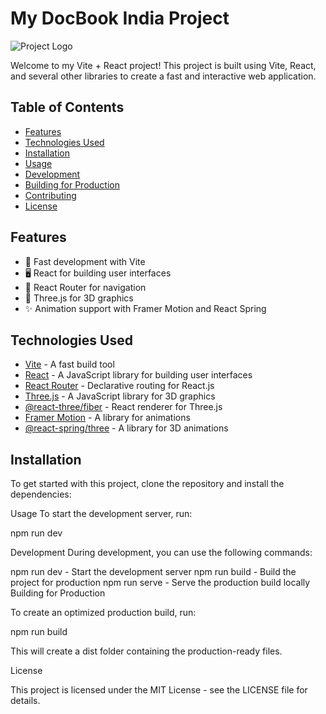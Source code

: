 # My DocBook India Project

![Project Logo](https://encrypted-tbn0.gstatic.com/images?q=tbn:ANd9GcRH6D2mSGi7bVMMKtBcyOwQ9Qs04bpfGc3hAg&usqp=CAU) <!-- Replace with your project's logo or image URL -->

Welcome to my Vite + React project! This project is built using Vite, React, and several other libraries to create a fast and interactive web application.

## Table of Contents

- [Features](#features)
- [Technologies Used](#technologies-used)
- [Installation](#installation)
- [Usage](#usage)
- [Development](#development)
- [Building for Production](#building-for-production)
- [Contributing](#contributing)
- [License](#license)

## Features

- 🚀 Fast development with Vite
- 🖥️ React for building user interfaces
- 🔄 React Router for navigation
- 🌌 Three.js for 3D graphics
- ✨ Animation support with Framer Motion and React Spring

## Technologies Used

- [Vite](https://vitejs.dev/) - A fast build tool
- [React](https://reactjs.org/) - A JavaScript library for building user interfaces
- [React Router](https://reactrouter.com/) - Declarative routing for React.js
- [Three.js](https://threejs.org/) - A JavaScript library for 3D graphics
- [@react-three/fiber](https://github.com/utsuboco/react-three-fiber) - React renderer for Three.js
- [Framer Motion](https://www.framer.com/motion/) - A library for animations
- [@react-spring/three](https://github.com/utsuboco/react-spring) - A library for 3D animations

## Installation

To get started with this project, clone the repository and install the dependencies:

Usage
To start the development server, run:

npm run dev

Development
During development, you can use the following commands:

npm run dev - Start the development server
npm run build - Build the project for production
npm run serve - Serve the production build locally
Building for Production

To create an optimized production build, run:

npm run build

This will create a dist folder containing the production-ready files.

License

This project is licensed under the MIT License - see the LICENSE file for details.
